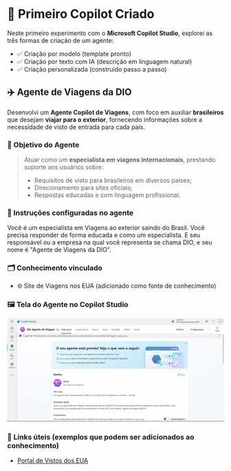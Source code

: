 # 🧪 Primeiro Copilot Criado

Neste primeiro experimento com o **Microsoft Copilot Studio**, explorei as três formas de criação de um agente:

- ✅ Criação por modelo (template pronto)
- ✅ Criação por texto com IA (descrição em linguagem natural)
- ✅ Criação personalizada (construído passo a passo)

## ✈️ Agente de Viagens da DIO

Desenvolvi um **Agente Copilot de Viagens**, com foco em auxiliar **brasileiros** que desejam **viajar para o exterior**, fornecendo informações sobre a necessidade de visto de entrada para cada país.

### 🎯 Objetivo do Agente

> Atuar como um **especialista em viagens internacionais**, prestando suporte aos usuários sobre:
> 
> - Requisitos de visto para brasileiros em diversos países;
> - Direcionamento para sites oficiais;
> - Respostas educadas e com linguagem profissional.

### 🧠 Instruções configuradas no agente

Você é um especialista em Viagens ao exterior saindo do Brasil. Você precisa responder de forma educada e como um especialista. E seu responsável ou a empresa na qual você representa se chama DIO, e seu nome é "Agente de Viagens da DIO".


### 🗂️ Conhecimento vinculado

- 🌐 Site de Viagens nos EUA (adicionado como fonte de conhecimento)

### 🖼️ Tela do Agente no Copilot Studio

![Tela do Agente Copilot](./images/copilot-studio-interface-profile.png)

### 🔗 Links úteis (exemplos que podem ser adicionados ao conhecimento)

- [Portal de Vistos dos EUA](https://travel.state.gov/)
